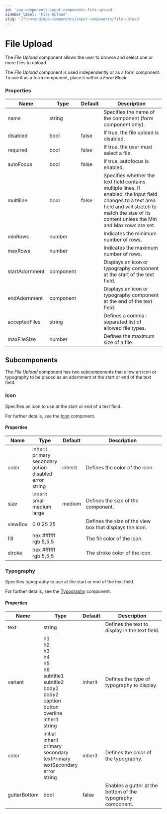 ```yaml
---
id: 'app-components-input-components-file-upload'
sidebar_label: 'File Upload'
slug: '/frontend/app-components/input-components/file-upload'
---
```


# File Upload
The *File Upload* component allows the user to browse and select one or more files to upload. 

The *File Upload* component is used independently or as a form component. To use it as a form component, place it within a *Form Block*.

### Properties
<table>
<thead>
<tr><th>Name</th><th>Type</th><th>Default</th><th>Description</th></tr>
</thead>
<tbody>
<tr><td>name</td><td>string</td><td></td><td>Specifies the name of the component (form component only).</td></tr>
<tr><td>disabled</td><td>bool</td><td>false</td><td>If true, the file upload is disabled.</td></tr>
<tr><td>required</td><td>bool</td><td>false</td><td>If true, the user must select a file.</td></tr>
<tr><td>autoFocus</td><td>bool</td><td>false</td><td>If true, autofocus is enabled.</td></tr>
<tr><td>multiline</td><td>bool</td><td>false</td><td>Specifies whether the text field contains multiple lines. If enabled, the input field changes to a text area field and will stretch to match the size of its content unless the Min and Max rows are set.</td></tr>
<tr><td>minRows</td><td>number</td><td></td><td>Indicates the minimum number of rows.</td></tr>
<tr><td>maxRows</td><td>number</td><td></td><td>Indicates the maximum number of rows.</td></tr>
<tr><td>startAdornment</td><td>component</td><td></td><td>Displays an icon or typography component at the start of the text field.</td></tr>
<tr><td>endAdornment</td><td>component</td><td></td><td>Displays an icon or typography component at the end of the text field.</td></tr>
<tr><td>acceptedFiles</td><td>string</td><td></td><td>Defines a comma-separated list of allowed file types.</td></tr>
<tr><td>maxFileSize</td><td>number</td><td></td><td>Defines the maximum size of a file.</td></tr>
</tbody>
</table>

## Subcomponents
The *File Upload* component has two subcomponents that allow an icon or typography to be placed as an adornment at the start or end of the text field.

### Icon
Specifies an icon to use at the start or end of a text field.

For further details, see the [Icon](./app-components-other-components-icon) component.

#### Properties
<table>
<thead>
<tr><th>Name</th><th>Type</th><th>Default</th><th>Description</th></tr>
</thead>
<tbody>
<tr><td>color</td><td>inherit<br/>primary<br/>secondary<br/>action<br/>disabled<br/>error<br/>string</td><td>inherit</td><td>Defines the color of the icon.</td></tr>
<tr><td>size</td><td>inherit<br/>small<br/>medium<br/>large</td><td>medium</td><td>Defines the size of the component.</td></tr>
<tr><td>viewBox</td><td>0 0 25 25<br/></td><td></td><td>Defines the size of the view box that displays the icon.</td></tr>
<tr><td>fill</td><td>hex #ffffff<br/>rgb 5,5,5</td><td></td><td>The fill color of the icon.</td></tr>
<tr><td>stroke</td><td>hex #ffffff<br/>rgb 5,5,5</td><td></td><td>The stroke color of the icon.</td></tr>
</tbody>
</table>

### Typography
Specifies typography to use at the start or end of the text field.

For further details, see the [Typography](./app-components-other-components-typography) component.

#### Properties
<table>
<thead>
<tr><th>Name</th><th>Type</th><th>Default</th><th>Description</th></tr>
</thead>
<tbody>
<tr><td>text</td><td>string</td><td></td><td>Defines the text to display in the text field.</td></tr>
<tr><td>variant</td><td>h1<br/>h2<br/>h3<br/>h4<br/>h5<br/>h6<br/>subtitle1<br/>subtitle2<br/>body1<br/>body2<br/>caption<br/>button<br/>overline<br/>inherit<br/>string</td><td>inherit</td><td>Defines the type of typography to display.</td></tr>
<tr><td>color</td><td>initial<br/>inherit<br/>primary<br/>secondary<br/>textPrimary<br/>textSecondary<br/>error<br/>string</td><td>inherit</td><td>Defines the color of the typography.</td></tr>
<tr><td>gutterBottom</td><td>bool</td><td>false</td><td>Enables a gutter at the bottom of the typography component.</td></tr>
</tbody>
</table>





